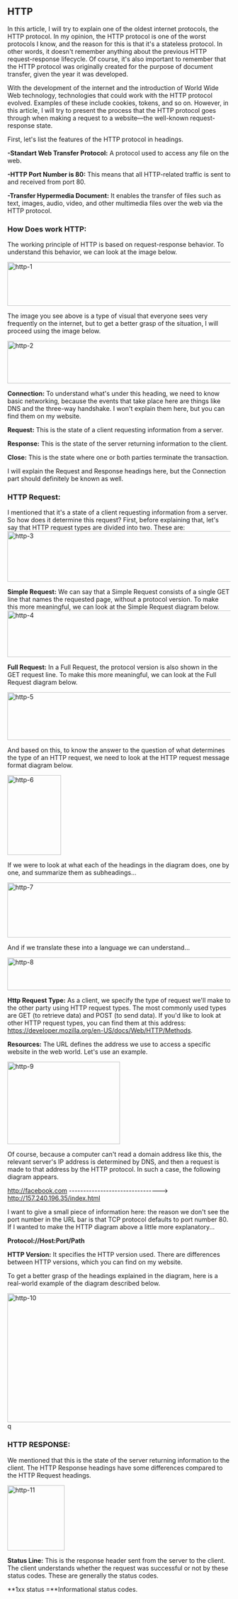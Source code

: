 ## HTTP ##

In this article, I will try to explain one of the oldest internet protocols, the HTTP protocol. In my opinion, the HTTP protocol is one of the worst protocols I know, and the reason for this is that it's a stateless protocol. In other words, it doesn't remember anything about the previous HTTP request-response lifecycle. Of course, it's also important to remember that the HTTP protocol was originally created for the purpose of document transfer, given the year it was developed.

With the development of the internet and the introduction of World Wide Web technology, technologies that could work with the HTTP protocol evolved. Examples of these include cookies, tokens, and so on. However, in this article, I will try to present the process that the HTTP protocol goes through when making a request to a website—the well-known request-response state.

First, let's list the features of the HTTP protocol in headings.

**-Standart Web Transfer Protocol:** A protocol used to access any file on the web.

**-HTTP Port Number is 80:** This means that all HTTP-related traffic is sent to and received from port 80.

**-Transfer Hypermedia Document:** It enables the transfer of files such as text, images, audio, video, and other multimedia files over the web via the HTTP protocol.

### How Does work HTTP: ###
The working principle of HTTP is based on request-response behavior. To understand this behavior, we can look at the image below.

<img width="640" height="99" alt="http-1" src="https://github.com/user-attachments/assets/af4eecf0-87f7-450c-87e0-5c6fa127a445" />

The image you see above is a type of visual that everyone sees very frequently on the internet, but to get a better grasp of the situation, I will proceed using the image below.

<img width="687" height="96" alt="http-2" src="https://github.com/user-attachments/assets/57e839e2-4258-44d6-be83-c989cca89e71" />

**Connection:** To understand what's under this heading, we need to know basic networking, because the events that take place here are things like DNS and the three-way handshake. I won't explain them here, but you can find them on my website.

**Request:** This is the state of a client requesting information from a server.

**Response:** This is the state of the server returning information to the client.

**Close:** This is the state where one or both parties terminate the transaction.

I will explain the Request and Response headings here, but the Connection part should definitely be known as well.

### HTTP Request: ###

I mentioned that it's a state of a client requesting information from a server. So how does it determine this request? First, before explaining that, let's say that HTTP request types are divided into two. These are:
<img width="563" height="114" alt="http-3" src="https://github.com/user-attachments/assets/05304ed3-ffd6-40ff-8b6f-0eec63d08fb7" />

**Simple Request:** We can say that a Simple Request consists of a single GET line that names the requested page, without a protocol version. To make this more meaningful, we can look at the Simple Request diagram below.
<img width="604" height="105" alt="http-4" src="https://github.com/user-attachments/assets/7dec3455-ce87-494f-9016-4a9d7eb1ec8d" />


**Full Request:** In a Full Request, the protocol version is also shown in the GET request line. To make this more meaningful, we can look at the Full Request diagram below.

<img width="657" height="108" alt="http-5" src="https://github.com/user-attachments/assets/01661c67-4362-452d-bec3-d166327ef8c9" />

And based on this, to know the answer to the question of what determines the type of an HTTP request, we need to look at the HTTP request message format diagram below.

<img width="121" height="180" alt="http-6" src="https://github.com/user-attachments/assets/ce3b9061-6160-406c-a850-53c81fea9940" />

If we were to look at what each of the headings in the diagram does, one by one, and summarize them as subheadings...

<img width="613" height="124" alt="http-7" src="https://github.com/user-attachments/assets/93542eb0-43f5-41d0-9fb1-85016260a4a4" />

And if we translate these into a language we can understand...

<img width="554" height="74" alt="http-8" src="https://github.com/user-attachments/assets/588f1bf6-f8a0-4876-a5ec-d115a138aded" />

**Http Request Type:** As a client, we specify the type of request we'll make to the other party using HTTP request types. The most commonly used types are GET (to retrieve data) and POST (to send data). If you'd like to look at other HTTP request types, you can find them at this address: https://developer.mozilla.org/en-US/docs/Web/HTTP/Methods.

**Resources:** The URL defines the address we use to access a specific website in the web world. Let's use an example.

<img width="254" height="186" alt="http-9" src="https://github.com/user-attachments/assets/21b74726-333c-411c-ab66-89e05b337c37" />

Of course, because a computer can't read a domain address like this, the relevant server's IP address is determined by DNS, and then a request is made to that address by the HTTP protocol. In such a case, the following diagram appears.

http://facebook.com --------------------------------> http://157.240.196.35/index.html

I want to give a small piece of information here: the reason we don't see the port number in the URL bar is that TCP protocol defaults to port number 80. If I wanted to make the HTTP diagram above a little more explanatory...

**Protocol://Host:Port/Path**

**HTTP Version:** It specifies the HTTP version used. There are differences between HTTP versions, which you can find on my website.

To get a better grasp of the headings explained in the diagram, here is a real-world example of the diagram described below.

<img width="645" height="291" alt="http-10" src="https://github.com/user-attachments/assets/9ee5d221-4d0f-4f42-a6ce-fe3c4604bbe5" />q

### HTTP RESPONSE: ###

We mentioned that this is the state of the server returning information to the client. The HTTP Response headings have some differences compared to the HTTP Request headings.

<img width="129" height="147" alt="http-11" src="https://github.com/user-attachments/assets/ed35c632-5190-4dae-97b2-2124a304a0bc" />

**Status Line:** This is the response header sent from the server to the client. The client understands whether the request was successful or not by these status codes. These are generally the status codes.

**1xx status =**Informational status codes. 











